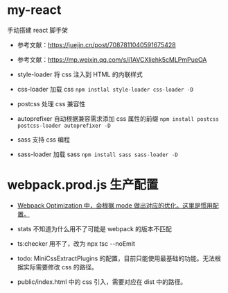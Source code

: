 # my-react

手动搭建 react 脚手架

- 参考文献：https://juejin.cn/post/7087811040591675428
- 参考文献：https://mp.weixin.qq.com/s/i1AVCXliehk5cMLPmPueOA

- style-loader 将 css 注入到 HTML 的内联样式
- css-loader 加载 css
  `npm instlal style-loader css-loader -D`

- postcss 处理 css 兼容性
- autoprefixer 自动根据兼容需求添加 css 属性的前缀
  `npm install postcss postcss-loader autoprefixer -D`

- sass 支持 css 编程
- sass-loader 加载 sass
  `npm install sass sass-loader -D`

# webpack.prod.js 生产配置

- [Webpack Optimization 中，会根据 mode 做出对应的优化。这里是惯用配置。](https://webpack.docschina.org/configuration/optimization/)

- stats 不知道为什么用不了可能是 webpack 的版本不匹配

- ts:checker 用不了，改为 npx tsc --noEmit

- todo: MiniCssExtractPlugins 的配置，目前只能使用最基础的功能。无法根据实际需要修改 css 的路径。

- public/index.html 中的 css 引入，需要对应在 dist 中的路径。
